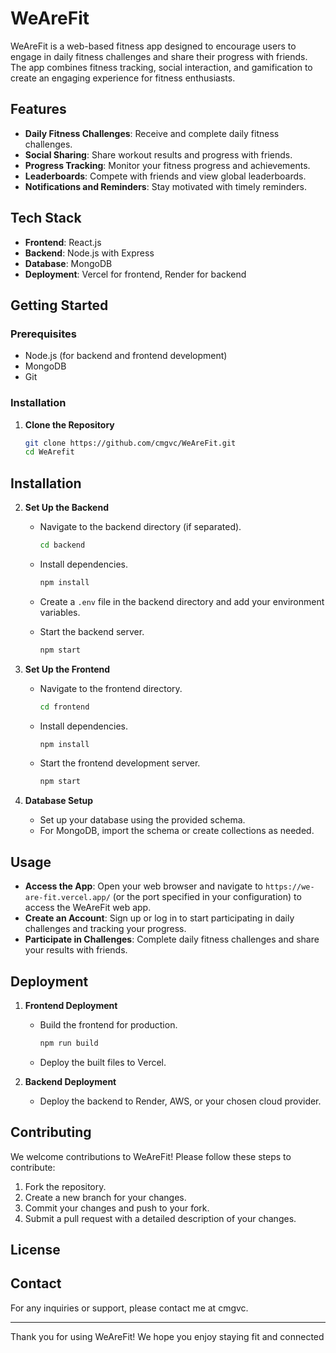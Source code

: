 # WeAreFit

WeAreFit is a web-based fitness app designed to encourage users to engage in daily fitness challenges and share their progress with friends. The app combines fitness tracking, social interaction, and gamification to create an engaging experience for fitness enthusiasts.

## Features

- **Daily Fitness Challenges**: Receive and complete daily fitness challenges.
- **Social Sharing**: Share workout results and progress with friends.
- **Progress Tracking**: Monitor your fitness progress and achievements.
- **Leaderboards**: Compete with friends and view global leaderboards.
- **Notifications and Reminders**: Stay motivated with timely reminders.

## Tech Stack

- **Frontend**: React.js
- **Backend**: Node.js with Express
- **Database**: MongoDB
- **Deployment**: Vercel for frontend, Render for backend

## Getting Started

### Prerequisites

- Node.js (for backend and frontend development)
- MongoDB
- Git

### Installation

1. **Clone the Repository**

   ```bash
   git clone https://github.com/cmgvc/WeAreFit.git
   cd WeArefit
## Installation

2. **Set Up the Backend**

   - Navigate to the backend directory (if separated).

     ```bash
     cd backend
     ```

   - Install dependencies.

     ```bash
     npm install
     ```

   - Create a `.env` file in the backend directory and add your environment variables.

   - Start the backend server.

     ```bash
     npm start
     ```

3. **Set Up the Frontend**

   - Navigate to the frontend directory.

     ```bash
     cd frontend
     ```

   - Install dependencies.

     ```bash
     npm install
     ```

   - Start the frontend development server.

     ```bash
     npm start
     ```

4. **Database Setup**

   - Set up your database using the provided schema.
   - For MongoDB, import the schema or create collections as needed.

## Usage

- **Access the App**: Open your web browser and navigate to `https://we-are-fit.vercel.app/` (or the port specified in your configuration) to access the WeAreFit web app.
- **Create an Account**: Sign up or log in to start participating in daily challenges and tracking your progress.
- **Participate in Challenges**: Complete daily fitness challenges and share your results with friends.

## Deployment

1. **Frontend Deployment**

   - Build the frontend for production.

     ```bash
     npm run build
     ```

   - Deploy the built files to Vercel.

2. **Backend Deployment**

   - Deploy the backend to Render, AWS, or your chosen cloud provider.

## Contributing

We welcome contributions to WeAreFit! Please follow these steps to contribute:

1. Fork the repository.
2. Create a new branch for your changes.
3. Commit your changes and push to your fork.
4. Submit a pull request with a detailed description of your changes.

## License

## Contact

For any inquiries or support, please contact me at cmgvc.

---

Thank you for using WeAreFit! We hope you enjoy staying fit and connected
